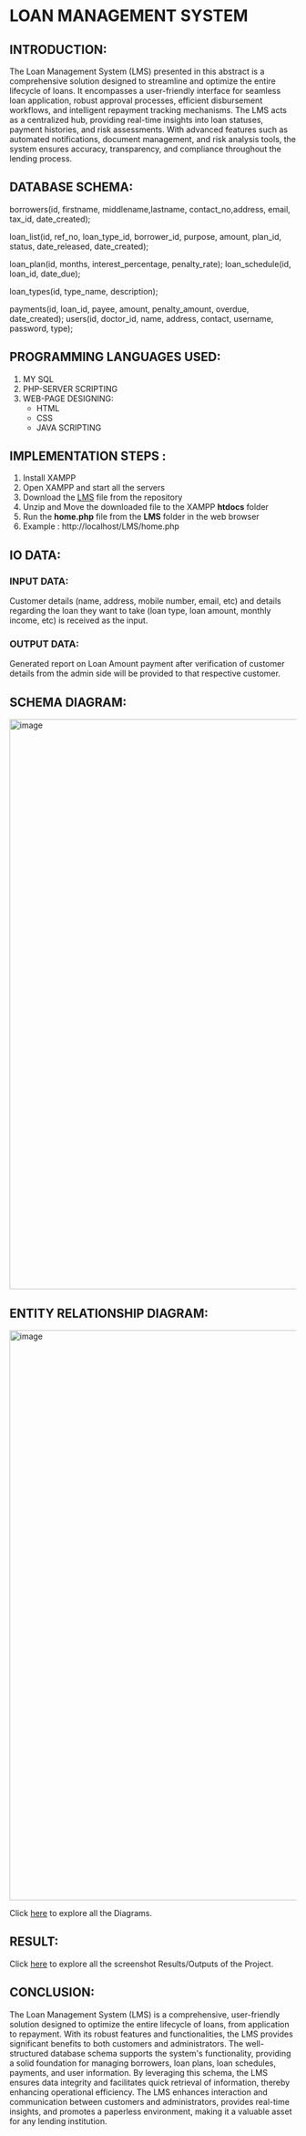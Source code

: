 # LOAN MANAGEMENT SYSTEM

## INTRODUCTION:
The Loan Management System (LMS) presented in this abstract is a comprehensive solution designed to streamline and optimize the entire lifecycle of loans. It encompasses a user-friendly interface for seamless loan application, robust approval processes, efficient disbursement workflows, and intelligent repayment tracking mechanisms. The LMS acts as a centralized hub, providing real-time insights into loan statuses, payment histories, and risk assessments. With advanced features such as automated notifications, document management, and risk analysis tools, the system ensures accuracy, transparency, and compliance throughout the lending process.

## DATABASE SCHEMA:
borrowers(id, firstname, middlename,lastname, contact_no,address, email, tax_id, date_created);

loan_list(id, ref_no, loan_type_id, borrower_id, purpose, amount, plan_id, status, date_released, date_created);

loan_plan(id, months, interest_percentage, penalty_rate); loan_schedule(id, loan_id, date_due);

loan_types(id, type_name, description);

payments(id, loan_id, payee, amount, penalty_amount, overdue, date_created); users(id, doctor_id, name, address, contact, username, password, type);

## PROGRAMMING LANGUAGES USED:
1. MY SQL
2. PHP-SERVER SCRIPTING
3. WEB-PAGE DESIGNING:
   - HTML
   - CSS
   - JAVA SCRIPTING

## IMPLEMENTATION STEPS :
1. Install XAMPP
2. Open XAMPP and start all the servers
3. Download the [LMS](LMS) file from the repository
4. Unzip and Move the downloaded file to the XAMPP **htdocs** folder
5. Run the **home.php** file from the **LMS** folder in the web browser
6. Example : http://localhost/LMS/home.php

## IO DATA:
### INPUT DATA:
Customer details (name, address, mobile number, email, etc) and details regarding the loan they want to take (loan type, loan amount, monthly income, etc) is received as the input.
### OUTPUT DATA:
Generated report on Loan Amount payment after verification of customer details from the admin side will be provided to that respective customer.


## SCHEMA DIAGRAM:
<img width="1000" alt="image" src="https://github.com/JagadeeshR14/LoanManagementSystem/assets/139132404/f0d70544-b498-47af-a5d6-3cb1061cbce2">

 
## ENTITY RELATIONSHIP DIAGRAM:
<img width="1000" alt="image" src="https://github.com/JagadeeshR14/LoanManagementSystem/assets/139132404/0faf56e1-6ad9-4d71-96c4-cb4d9dfe1d9a">

Click [here](Diagram) to explore all the Diagrams.

## RESULT:
Click [here](Result) to explore all the screenshot Results/Outputs of the Project.

## CONCLUSION:
The Loan Management System (LMS) is a comprehensive, user-friendly solution designed to optimize the entire lifecycle of loans, from application to repayment. 
With its robust features and functionalities, the LMS provides significant benefits to both customers and administrators.
The well-structured database schema supports the system's functionality, providing a solid foundation for managing borrowers, loan plans, loan schedules, payments, and user information. 
By leveraging this schema, the LMS ensures data integrity and facilitates quick retrieval of information, thereby enhancing operational efficiency.
The LMS enhances interaction and communication between customers and administrators, provides real-time insights, and promotes a paperless environment, making it a valuable asset for any lending institution.




